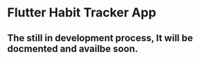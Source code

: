 # Flutter Habit Tracker App

## The still in development process, It will be docmented and availbe soon. 
